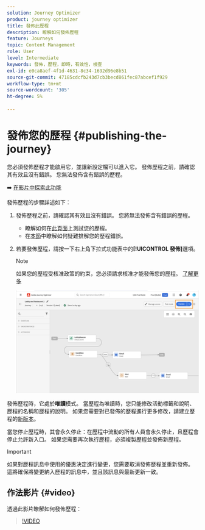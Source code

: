 ```yaml
---
solution: Journey Optimizer
product: journey optimizer
title: 發佈此歷程
description: 瞭解如何發佈歷程
feature: Journeys
topic: Content Management
role: User
level: Intermediate
keywords: 發佈，歷程，即時，有效性，檢查
exl-id: e0ca8aef-4f1d-4631-8c34-1692d96e8b51
source-git-commit: 47185cdcfb243d7cb3becd861fec87abcef1f929
workflow-type: tm+mt
source-wordcount: '305'
ht-degree: 5%

---
```


# 發佈您的歷程 {#publishing-the-journey}

您必須發佈歷程才能啟用它，並讓新設定檔可以進入它。 發佈歷程之前，請確認其有效且沒有錯誤。 您無法發佈含有錯誤的歷程。

➡️ [在影片中探索此功能](#video)

發佈歷程的步驟詳述如下：

1. 發佈歷程之前，請確認其有效且沒有錯誤。 您將無法發佈含有錯誤的歷程。

   * 瞭解如何在[此頁面](testing-the-journey.md)上測試您的歷程。
   * 在[本節](../building-journeys/troubleshooting.md#checking-for-errors-before-testing)中瞭解如何疑難排解您的歷程錯誤。

1. 若要發佈歷程，請按一下右上角下拉式功能表中的&#x200B;**[!UICONTROL 發佈]**&#x200B;選項。

   >[!NOTE]
   >
   > 如果您的歷程受核准政策的約束，您必須請求核准才能發佈您的歷程。 [了解更多](../test-approve/gs-approval.md)


   ![](assets/journeyuc1_18.png)

發佈歷程時，它處於&#x200B;**唯讀**&#x200B;模式。 當歷程為唯讀時，您只能修改活動標籤和說明、歷程的名稱和歷程的說明。 如果您需要對已發佈的歷程進行更多修改，請建立歷程的[新版本](journey-ui.md#journey-versions)。

當您停止歷程時，其會永久停止：在歷程中流動的所有人員會永久停止，且歷程會停止允許新入口。 如果您需要再次執行歷程，必須複製歷程並發佈新歷程。


>[!IMPORTANT]
>
>如果對歷程訊息中使用的優惠決定進行變更，您需要取消發佈歷程並重新發佈。  這將確保將變更納入歷程的訊息中，並且該訊息與最新更新一致。

## 作法影片 {#video}

透過此影片瞭解如何發佈歷程：

>[!VIDEO](https://video.tv.adobe.com/v/3424998?quality=12)